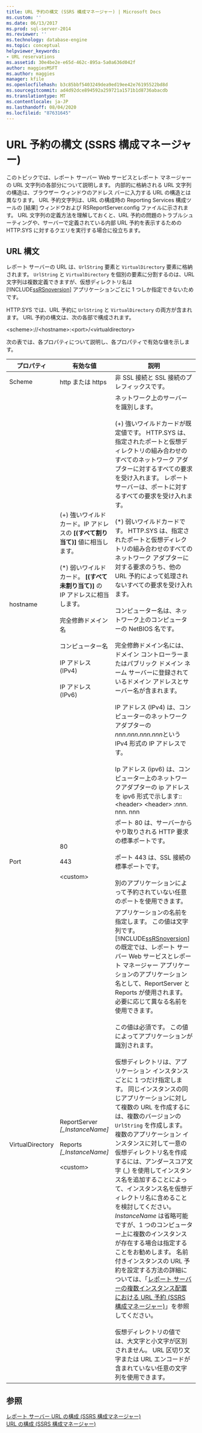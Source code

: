 ```yaml
---
title: URL 予約の構文 (SSRS 構成マネージャー) | Microsoft Docs
ms.custom: ''
ms.date: 06/13/2017
ms.prod: sql-server-2014
ms.reviewer: ''
ms.technology: database-engine
ms.topic: conceptual
helpviewer_keywords:
- URL reservations
ms.assetid: 30e4be2e-e65d-462c-895a-5a0a636d042f
author: maggiesMSFT
ms.author: maggies
manager: kfile
ms.openlocfilehash: b3c85bbf5403249dea9ed19ee42e76195522bd8d
ms.sourcegitcommit: ad4d92dce894592a259721a1571b1d8736abacdb
ms.translationtype: MT
ms.contentlocale: ja-JP
ms.lasthandoff: 08/04/2020
ms.locfileid: "87631645"
---
```

# <a name="url-reservation-syntax--ssrs-configuration-manager"></a>URL 予約の構文 (SSRS 構成マネージャー)
  このトピックでは、レポート サーバー Web サービスとレポート マネージャーの URL 文字列の各部分について説明します。 内部的に格納される URL 文字列の構造は、ブラウザー ウィンドウのアドレス バーに入力する URL の構造とは異なります。 URL 予約文字列は、URL の構成時の Reporting Services 構成ツールの [結果] ウィンドウおよび RSReportServer.config ファイルに示されます。 URL 文字列の定義方法を理解しておくと、URL 予約の問題のトラブルシューティングや、サーバーで定義されている内部 URL 予約を表示するための HTTP.SYS に対するクエリを実行する場合に役立ちます。  
  
## <a name="url-syntax"></a>URL 構文  
 レポート サーバーの URL は、`UrlString` 要素と `VirtualDirectory` 要素に格納されます。 `UrlString` と `VirtualDirectory` を個別の要素に分割するのは、URL 文字列は複数定義できますが、仮想ディレクトリ名は [!INCLUDE[ssRSnoversion](../../includes/ssrsnoversion-md.md)] アプリケーションごとに 1 つしか指定できないためです。  
  
 HTTP.SYS では、URL 予約に `UrlString` と `VirtualDirectory` の両方が含まれます。 URL 予約の構文は、次の各部で構成されます。  
  
 \<scheme>://\<hostname>:\<port>/\<virtualdirectory>  
  
 次の表では、各プロパティについて説明し、各プロパティで有効な値を示します。  
  
|プロパティ|有効な値|説明|  
|--------------|------------------|-----------------|  
|Scheme|http または https|非 SSL 接続と SSL 接続のプレフィックスです。|  
|hostname|(+) 強いワイルドカード。IP アドレスの **[(すべて割り当て)]** 値に相当します。<br /><br /> (\*) 弱いワイルドカード。 **[(すべて未割り当て)]** の IP アドレスに相当します。<br /><br /> 完全修飾ドメイン名<br /><br /> コンピューター名<br /><br /> IP アドレス (IPv4)<br /><br /> IP アドレス (IPv6)|ネットワーク上のサーバーを識別します。<br /><br /> (+) 強いワイルドカードが既定値です。 HTTP.SYS は、指定されたポートと仮想ディレクトリの組み合わせのすべてのネットワーク アダプターに対するすべての要求を受け入れます。 レポート サーバーは、ポートに対するすべての要求を受け入れます。<br /><br /> (\*) 弱いワイルドカードです。 HTTP.SYS は、指定されたポートと仮想ディレクトリの組み合わせのすべてのネットワーク アダプターに対する要求のうち、他の URL 予約によって処理されないすべての要求を受け入れます。<br /><br /> コンピューター名は、ネットワーク上のコンピューターの NetBIOS 名です。<br /><br /> 完全修飾ドメイン名には、ドメイン コントローラーまたはパブリック ドメイン ネーム サーバーに登録されているドメイン アドレスとサーバー名が含まれます。<br /><br /> IP アドレス (IPv4) は、コンピューターのネットワーク アダプターの *nnn.nnn.nnn.nnn*という IPv4 形式の IP アドレスです。<br /><br /> Ip アドレス (ipv6) は、コンピューター上のネットワークアダプターの ip アドレスを ipv6 形式で示します:: \<header> \<header> :*nnn*. nnn. nnn|  
|Port|80<br /><br /> 443<br /><br /> \<custom>|ポート 80 は、サーバーからやり取りされる HTTP 要求の標準ポートです。<br /><br /> ポート 443 は、SSL 接続の標準ポートです。<br /><br /> 別のアプリケーションによって予約されていない任意のポートを使用できます。|  
|VirtualDirectory|ReportServer *[_InstanceName]*<br /><br /> Reports *[_InstanceName]*<br /><br /> \<custom>|アプリケーションの名前を指定します。 この値は文字列です。 [!INCLUDE[ssRSnoversion](../../includes/ssrsnoversion-md.md)] の既定では、レポート サーバー Web サービスとレポート マネージャー アプリケーションのアプリケーション名として、ReportServer と Reports が使用されます。 必要に応じて異なる名前を使用できます。<br /><br /> この値は必須です。 この値によってアプリケーションが識別されます。<br /><br /> 仮想ディレクトリは、アプリケーション インスタンスごとに 1 つだけ指定します。 同じインスタンスの同じアプリケーションに対して複数の URL を作成するには、複数のバージョンの `UrlString` を作成します。 複数のアプリケーション インスタンスに対して一意の仮想ディレクトリ名を作成するには、アンダースコア文字 (_) を使用してインスタンス名を追加することによって、インスタンス名を仮想ディレクトリ名に含めることを検討してください。 *InstanceName* は省略可能ですが、1 つのコンピューター上に複数のインスタンスが存在する場合は指定することをお勧めします。 名前付きインスタンスの URL 予約を設定する方法の詳細については、「[レポート サーバーの複数インスタンス配置における URL 予約 &#40;SSRS 構成マネージャー&#41;](url-reservations-for-multi-instance-report-server-deployments.md)」を参照してください。<br /><br /> 仮想ディレクトリの値では、大文字と小文字が区別されません。 URL 区切り文字または URL エンコードが含まれていない任意の文字列を使用できます。|  
  
## <a name="see-also"></a>参照  
 [レポート サーバー URL の構成 &#40;SSRS 構成マネージャー&#41;](configure-report-server-urls-ssrs-configuration-manager.md)   
 [URL の構成 &#40;SSRS 構成マネージャー&#41;](configure-a-url-ssrs-configuration-manager.md)  
  
  
